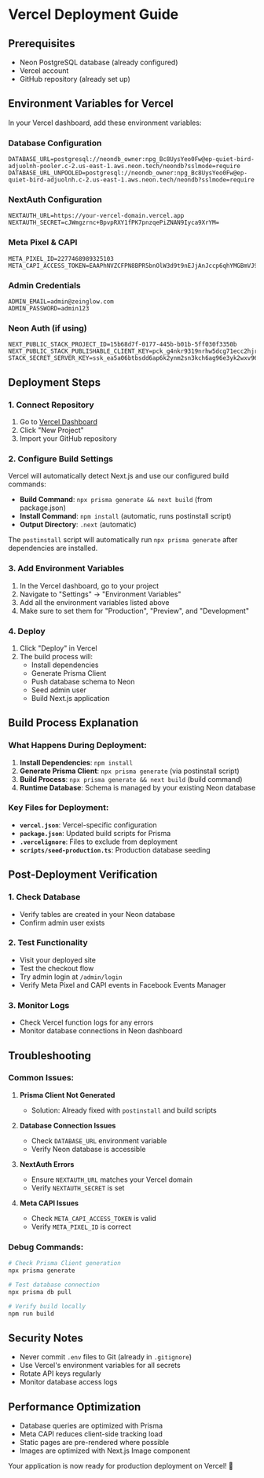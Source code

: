 # Vercel Deployment Guide

## Prerequisites
- Neon PostgreSQL database (already configured)
- Vercel account
- GitHub repository (already set up)

## Environment Variables for Vercel

In your Vercel dashboard, add these environment variables:

### Database Configuration
```
DATABASE_URL=postgresql://neondb_owner:npg_Bc8UysYeo0Fw@ep-quiet-bird-adjuolnh-pooler.c-2.us-east-1.aws.neon.tech/neondb?sslmode=require
DATABASE_URL_UNPOOLED=postgresql://neondb_owner:npg_Bc8UysYeo0Fw@ep-quiet-bird-adjuolnh.c-2.us-east-1.aws.neon.tech/neondb?sslmode=require
```

### NextAuth Configuration
```
NEXTAUTH_URL=https://your-vercel-domain.vercel.app
NEXTAUTH_SECRET=cJWmgzrnc+BpvpRXY1fPK7pnzqePiZNAN9Iyca9XrYM=
```

### Meta Pixel & CAPI
```
META_PIXEL_ID=2277468989325103
META_CAPI_ACCESS_TOKEN=EAAPhNVZCFPN8BPR5bnOlW3d9t9nEJjAnJccp6qhYMGBmVJ93tq12ngcTFlBiYFZBalxnNtlUUbKQ1ONZCfARFwZAoOMN7vmVoNgpyf7CrUZCWC62onKck2pupHjOMk6PYqnVZBRHWc9solQYIlavC1bhFONcNLnZA5IuhkYaZA30WaRgJfuU1hqpfQnusGStmpgZC5AZDZD
```

### Admin Credentials
```
ADMIN_EMAIL=admin@zeinglow.com
ADMIN_PASSWORD=admin123
```

### Neon Auth (if using)
```
NEXT_PUBLIC_STACK_PROJECT_ID=15b68d7f-0177-445b-b01b-5ff030f3350b
NEXT_PUBLIC_STACK_PUBLISHABLE_CLIENT_KEY=pck_g4nkr9319nrhw5dcg71ecc2hjrpxcgss5rzmeam3hr4g8
STACK_SECRET_SERVER_KEY=ssk_ea5a06btbsdd6ap6k2ynm2sn3kch6ag96e3yk2wxv96m0
```

## Deployment Steps

### 1. Connect Repository
1. Go to [Vercel Dashboard](https://vercel.com/dashboard)
2. Click "New Project"
3. Import your GitHub repository

### 2. Configure Build Settings
Vercel will automatically detect Next.js and use our configured build commands:
- **Build Command**: `npx prisma generate && next build` (from package.json)
- **Install Command**: `npm install` (automatic, runs postinstall script)
- **Output Directory**: `.next` (automatic)

The `postinstall` script will automatically run `npx prisma generate` after dependencies are installed.

### 3. Add Environment Variables
1. In the Vercel dashboard, go to your project
2. Navigate to "Settings" → "Environment Variables"
3. Add all the environment variables listed above
4. Make sure to set them for "Production", "Preview", and "Development"

### 4. Deploy
1. Click "Deploy" in Vercel
2. The build process will:
   - Install dependencies
   - Generate Prisma Client
   - Push database schema to Neon
   - Seed admin user
   - Build Next.js application

## Build Process Explanation

### What Happens During Deployment:

1. **Install Dependencies**: `npm install`
2. **Generate Prisma Client**: `npx prisma generate` (via postinstall script)
3. **Build Process**: `npx prisma generate && next build` (build command)
4. **Runtime Database**: Schema is managed by your existing Neon database

### Key Files for Deployment:

- **`vercel.json`**: Vercel-specific configuration
- **`package.json`**: Updated build scripts for Prisma
- **`.vercelignore`**: Files to exclude from deployment
- **`scripts/seed-production.ts`**: Production database seeding

## Post-Deployment Verification

### 1. Check Database
- Verify tables are created in your Neon database
- Confirm admin user exists

### 2. Test Functionality
- Visit your deployed site
- Test the checkout flow
- Try admin login at `/admin/login`
- Verify Meta Pixel and CAPI events in Facebook Events Manager

### 3. Monitor Logs
- Check Vercel function logs for any errors
- Monitor database connections in Neon dashboard

## Troubleshooting

### Common Issues:

1. **Prisma Client Not Generated**
   - Solution: Already fixed with `postinstall` and build scripts

2. **Database Connection Issues**
   - Check `DATABASE_URL` environment variable
   - Verify Neon database is accessible

3. **NextAuth Errors**
   - Ensure `NEXTAUTH_URL` matches your Vercel domain
   - Verify `NEXTAUTH_SECRET` is set

4. **Meta CAPI Issues**
   - Check `META_CAPI_ACCESS_TOKEN` is valid
   - Verify `META_PIXEL_ID` is correct

### Debug Commands:
```bash
# Check Prisma Client generation
npx prisma generate

# Test database connection
npx prisma db pull

# Verify build locally
npm run build
```

## Security Notes

- Never commit `.env` files to Git (already in `.gitignore`)
- Use Vercel's environment variables for all secrets
- Rotate API keys regularly
- Monitor database access logs

## Performance Optimization

- Database queries are optimized with Prisma
- Meta CAPI reduces client-side tracking load
- Static pages are pre-rendered where possible
- Images are optimized with Next.js Image component

Your application is now ready for production deployment on Vercel! 🚀
